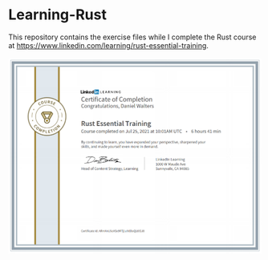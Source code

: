 # Learning-Rust
This repository contains the exercise files while I complete the Rust course at https://www.linkedin.com/learning/rust-essential-training.
<br><br>
<img src="https://github.com/dwalter0/Learning-Rust/blob/main/rusttrain.PNG">
